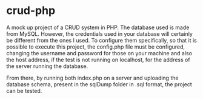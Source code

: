 # crud-php
A mock up project of a CRUD system in PHP.
The database used is made from MySQL. However, the credentials used in your database will certainly be different from the ones I used. To configure them specifically, so that it is possible to execute this project, the config.php file must be configured, changing the username
and password for those on your machine and also the host address, if the test is not running on localhost, for the address of the server running the database.

From there, by running both index.php on a server and uploading the database schema, present in the sqlDump folder in .sql format, the project can be tested.

